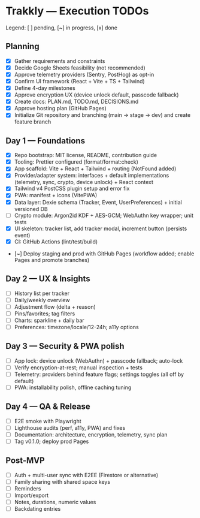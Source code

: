 # Trakkly — Execution TODOs

Legend: [ ] pending, [~] in progress, [x] done

## Planning
- [x] Gather requirements and constraints
- [x] Decide Google Sheets feasibility (not recommended)
- [x] Approve telemetry providers (Sentry, PostHog) as opt-in
- [x] Confirm UI framework (React + Vite + TS + Tailwind)
- [x] Define 4-day milestones
- [x] Approve encryption UX (device unlock default, passcode fallback)
- [x] Create docs: PLAN.md, TODO.md, DECISIONS.md
- [x] Approve hosting plan (GitHub Pages)
- [x] Initialize Git repository and branching (main → stage → dev) and create feature branch

## Day 1 — Foundations
- [x] Repo bootstrap: MIT license, README, contribution guide
- [x] Tooling: Prettier configured (format/format:check)
- [x] App scaffold: Vite + React + Tailwind + routing (NotFound added)
- [x] Provider/adapter system: interfaces + default implementations (telemetry, sync, crypto, device unlock) + React context
- [x] Tailwind v4 PostCSS plugin setup and error fix
- [x] PWA: manifest + icons (VitePWA)
- [x] Data layer: Dexie schema (Tracker, Event, UserPreferences) + initial versioned DB
- [ ] Crypto module: Argon2id KDF + AES-GCM; WebAuthn key wrapper; unit tests
- [x] UI skeleton: tracker list, add tracker modal, increment button (persists event)
- [x] CI: GitHub Actions (lint/test/build)
- [~] Deploy staging and prod with GitHub Pages (workflow added; enable Pages and promote branches)

## Day 2 — UX & Insights
- [ ] History list per tracker
- [ ] Daily/weekly overview
- [ ] Adjustment flow (delta + reason)
- [ ] Pins/favorites; tag filters
- [ ] Charts: sparkline + daily bar
- [ ] Preferences: timezone/locale/12-24h; a11y options

## Day 3 — Security & PWA polish
- [ ] App lock: device unlock (WebAuthn) + passcode fallback; auto-lock
- [ ] Verify encryption-at-rest; manual inspection + tests
- [ ] Telemetry: providers behind feature flags; settings toggles (all off by default)
- [ ] PWA: installability polish, offline caching tuning

## Day 4 — QA & Release
- [ ] E2E smoke with Playwright
- [ ] Lighthouse audits (perf, a11y, PWA) and fixes
- [ ] Documentation: architecture, encryption, telemetry, sync plan
- [ ] Tag v0.1.0; deploy prod Pages

## Post-MVP
- [ ] Auth + multi-user sync with E2EE (Firestore or alternative)
- [ ] Family sharing with shared space keys
- [ ] Reminders
- [ ] Import/export
- [ ] Notes, durations, numeric values
- [ ] Backdating entries
